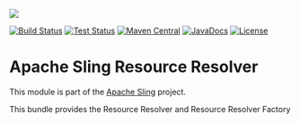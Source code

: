 [<img src="https://sling.apache.org/res/logos/sling.png"/>](https://sling.apache.org)

 [![Build Status](https://builds.apache.org/buildStatus/icon?job=Sling/sling-org-apache-sling-resourceresolver/master)](https://builds.apache.org/job/Sling/job/sling-org-apache-sling-resourceresolver/job/master) [![Test Status](https://img.shields.io/jenkins/t/https/builds.apache.org/job/Sling/job/sling-org-apache-sling-resourceresolver/job/master.svg)](https://builds.apache.org/job/Sling/job/sling-org-apache-sling-resourceresolver/job/master/test_results_analyzer/) [![Maven Central](https://maven-badges.herokuapp.com/maven-central/org.apache.sling/org.apache.sling.resourceresolver/badge.svg)](https://search.maven.org/#search%7Cga%7C1%7Cg%3A%22org.apache.sling%22%20a%3A%22org.apache.sling.resourceresolver%22) [![JavaDocs](https://www.javadoc.io/badge/org.apache.sling/org.apache.sling.resourceresolver.svg)](https://www.javadoc.io/doc/org.apache.sling/org.apache.sling.resourceresolver) [![License](https://img.shields.io/badge/License-Apache%202.0-blue.svg)](https://www.apache.org/licenses/LICENSE-2.0)

# Apache Sling Resource Resolver

This module is part of the [Apache Sling](https://sling.apache.org) project.

This bundle provides the Resource Resolver and Resource Resolver Factory
